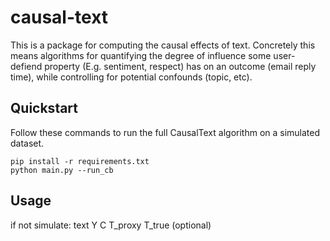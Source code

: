 # causal-text
This is a package for computing the causal effects of text. Concretely this means algorithms for quantifying the degree of influence some user-defiend property (E.g. sentiment, respect) has on an outcome (email reply time), while controlling for potential confounds (topic, etc). 

## Quickstart

Follow these commands to run the full CausalText algorithm on a simulated dataset.

```
pip install -r requirements.txt
python main.py --run_cb
```

## Usage




if not simulate:
	text
	Y
	C
	T_proxy
	T_true (optional)

